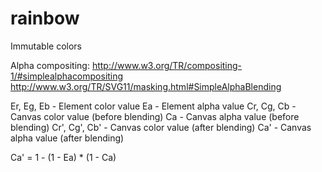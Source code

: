 # rainbow
Immutable colors


Alpha compositing: http://www.w3.org/TR/compositing-1/#simplealphacompositing
http://www.w3.org/TR/SVG11/masking.html#SimpleAlphaBlending

Er, Eg, Eb    - Element color value
Ea            - Element alpha value
Cr, Cg, Cb    - Canvas color value (before blending)
Ca            - Canvas alpha value (before blending)
Cr', Cg', Cb' - Canvas color value (after blending)
Ca'           - Canvas alpha value (after blending)

Ca' = 1 - (1 - Ea) * (1 - Ca)
